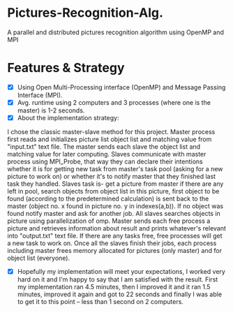 # Pictures-Recognition-Alg.
A parallel and distributed pictures recognition algorithm using OpenMP and MPI

# Features & Strategy

 - [x]  Using Open Multi-Processing interface (OpenMP) and Message Passing Interface (MPI).
 - [x]  Avg. runtime using 2 computers and 3 processes (where one is the master) is 1-2 seconds.
 - [x]  About the implementation strategy:
 
 I chose the classic master-slave method for this project.
 Master process first reads and initializes picture list object list and matching value from "input.txt" text file.
 The master sends each slave the object list and matching value for later computing.
 Slaves communicate with master process using MPI_Probe, that way they can declare their intentions whether it is for getting
 new task from master's task pool (asking for a new picture to work on) or whether it's to notify master that they finished
 last task they handled.
 Slaves task is- get a picture from master if there are any left in pool, search objects from object list in this picture,
 first object to be found (according to the predetermined calculation) is sent back to the master (object no. x found in
 picture no. y in indexes(a,b)).
 If no object was found notify master and ask for another job.
 All slaves searches objects in picture using parallelization of omp.
 Master sends each free process a picture and retrieves information about result and prints whatever's relevant into
 "output.txt" text file. If there are any tasks free, free processes will get a new task to work on.
 Once all the slaves finish their jobs, each process including master frees memory allocated for pictures (only master) and for
 object list (everyone).
 
- [x] Hopefully my implementation will meet your expectations, I worked very hard on it and I'm happy to say that I am satisfied
with the result. First my implementation ran 4.5 minutes, then I improved it and it ran 1.5 minutes, improved it again and got
to 22 seconds and finally I was able to get it to this point – less than 1 second on 2 computers.




